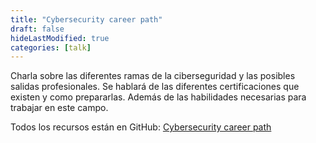 ```yaml
---
title: "Cybersecurity career path"
draft: false
hideLastModified: true
categories: [talk]
---
```


Charla sobre las diferentes ramas de la ciberseguridad y las posibles salidas profesionales. Se hablará de las diferentes
certificaciones que existen y como prepararlas. Además de las habilidades necesarias para trabajar en este campo.

Todos los recursos están en GitHub: [Cybersecurity career path](https://github.com/CrisKrus/cybersecurity-career-paths-talk)
